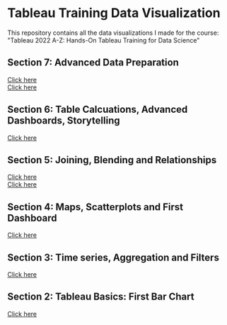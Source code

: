 # Tableau Training Data Visualization
This repository contains all the data visualizations I made for the course: "Tableau 2022 A-Z: Hands-On Tableau Training for Data Science"

## Section 7: Advanced Data Preparation
[Click here](https://public.tableau.com/app/profile/denise.chan2035/viz/GlobalCarsSales/Map?publish=yes)<br>
[Click here](https://public.tableau.com/app/profile/denise.chan2035/viz/RelativeGlobalCarsSalesbyContinentRegion/RelativeCarsSold?publish=yes)

## Section 6: Table Calcuations, Advanced Dashboards, Storytelling
[Click here](https://public.tableau.com/app/profile/denise.chan2035/viz/BankStoryline_16782058859190/Story1)

## Section 5: Joining, Blending and Relationships
[Click here](https://public.tableau.com/app/profile/denise.chan2035/viz/ComparingAmazonSalesandTargetbyCategory/Sheet3)<br>
[Click here](https://public.tableau.com/app/profile/denise.chan2035/viz/HowmuchsellersaremakingintotalpaymentsfromBrazilianE-commerce/Sheet1)

## Section 4: Maps, Scatterplots and First Dashboard
[Click here](https://public.tableau.com/app/profile/denise.chan2035/viz/AmazonSalesEU/Dashboard1)

## Section 3: Time series, Aggregation and Filters
[Click here](https://public.tableau.com/app/profile/denise.chan2035/viz/USUnemployment_16734736482160/USUnemployment)

## Section 2: Tableau Basics: First Bar Chart
[Click here](https://public.tableau.com/app/profile/denise.chan2035/viz/AnnaulBonusAnalysis_16731070717410/AnnualBonusAnalysis)
